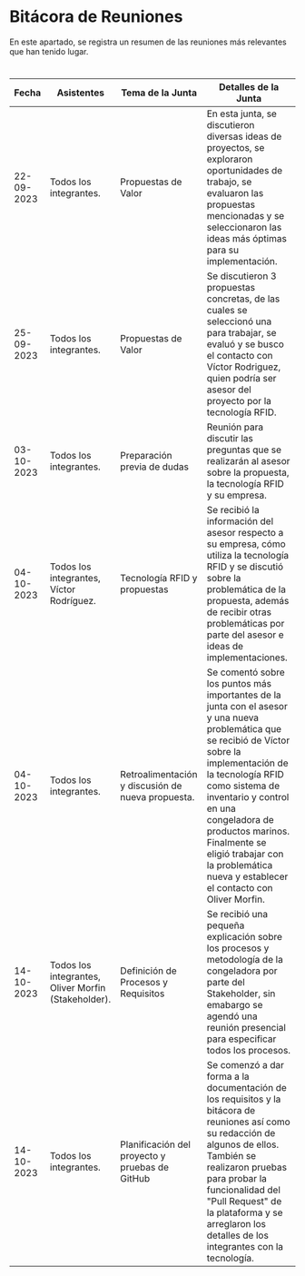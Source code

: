 # Bitácora de Reuniones

En este apartado, se registra un resumen de las reuniones más relevantes que han tenido lugar.

#
| Fecha       | Asistentes               | Tema de la Junta                   | Detalles de la Junta                 |
|-------------|--------------------------|-------------------------------------|-------------------------------------|
| 22-09-2023 | Todos los integrantes.  | Propuestas de Valor           | En esta junta, se discutieron diversas ideas de proyectos, se exploraron oportunidades de trabajo, se evaluaron las propuestas mencionadas y se seleccionaron las ideas más óptimas para su implementación.               |
| 25-09-2023 | Todos los integrantes.  | Propuestas de Valor        |Se discutieron 3 propuestas concretas, de las cuales se seleccionó una para trabajar, se evaluó y se busco el contacto con Víctor Rodriguez, quien podría ser asesor del proyecto por la tecnología RFID.|
| 03-10-2023 | Todos los integrantes.  | Preparación previa de dudas|Reunión para discutir las preguntas que se realizarán al asesor sobre la propuesta, la tecnología RFID y su empresa.|
| 04-10-2023 | Todos los integrantes, Víctor Rodríguez.  | Tecnología RFID y propuestas|Se recibió la información del asesor respecto a su empresa, cómo utiliza la tecnología RFID y se discutió sobre la problemática de la propuesta, además de recibir otras problemáticas por parte del asesor e ideas de implementaciones.|
| 04-10-2023 |Todos los integrantes. |Retroalimentación y discusión de nueva propuesta. |Se comentó sobre los puntos más importantes de la junta con el asesor y una nueva problemática que se recibió de Víctor sobre la implementación de la tecnología RFID como sistema de inventario y control en una congeladora de productos marinos. Finalmente se eligió trabajar con la problemática nueva y establecer el contacto con Oliver Morfin.|
| 14-10-2023 | Todos los integrantes, Oliver Morfin (Stakeholder).  | Definición de Procesos y Requisitos  |Se recibió una pequeña explicación sobre los procesos y metodología de la congeladora por parte del Stakeholder, sin emabargo se agendó una reunión presencial para especificar todos los procesos.|
| 14-10-2023 | Todos los integrantes.| Planificación del proyecto y pruebas de GitHub |Se comenzó a dar forma a la documentación de los requisitos y la bitácora de reuniones así como su redacción de algunos de ellos. También se realizaron pruebas para probar la funcionalidad del "Pull Request" de la plataforma y se arreglaron los detalles de los integrantes con la tecnología.|
